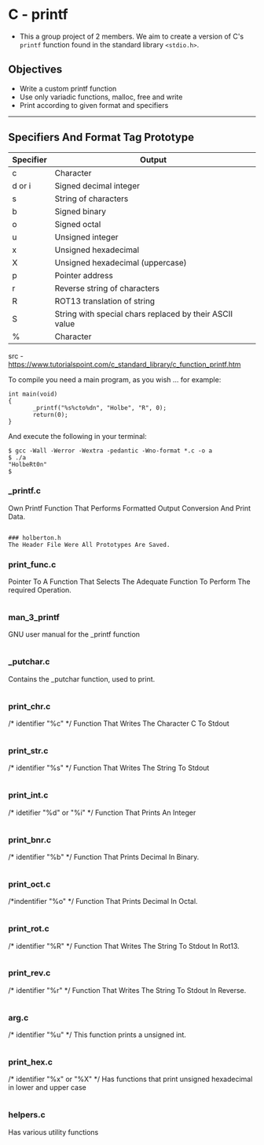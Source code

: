 # C - printf

- This a group project of 2 members. We aim to create a version of C's ```printf``` function found in the standard library ```<stdio.h>```.

## Objectives
- Write a custom printf function
- Use only variadic functions, malloc, free and write
- Print according to given format and specifiers
------------

## Specifiers And Format Tag Prototype
| Specifier | Output |
| ------------- | ------------- |
| c  | Character  |
| d or i | Signed decimal integer |
| s  | String of characters  |
| b  | Signed binary  |
| o  | Signed octal  |
| u  | Unsigned integer  |
| x  | Unsigned hexadecimal  |
| X  | Unsigned hexadecimal (uppercase)  |
| p  | Pointer address  |
| r  | Reverse string of characters |
| R  | ROT13 translation of string |
| S  | String with special chars replaced by their ASCII value  |
| %  | Character  |

src - https://www.tutorialspoint.com/c_standard_library/c_function_printf.htm

To compile you need a main program, as you wish ... for example:
~~~
int main(void)
{
       _printf("%s%cto%dn", "Holbe", "R", 0);
       return(0);
}
~~~
And execute the following in your terminal:
~~~
$ gcc -Wall -Werror -Wextra -pedantic -Wno-format *.c -o a
$ ./a
"HolbeRt0n"
$
~~~


### _printf.c
Own Printf Function That Performs Formatted Output Conversion And Print Data.
~~~

### holberton.h
The Header File Were All Prototypes Are Saved.
~~~
### print_func.c
Pointer To A Function That Selects The Adequate Function To Perform The required Operation.
~~~
~~~

### man_3_printf

GNU user manual for the _printf function
~~~
~~~

### _putchar.c
Contains the _putchar function, used to print.
~~~
~~~

### print_chr.c
/* identifier "%c" */
Function That Writes The Character C To Stdout
~~~
~~~

### print_str.c
/* identifier "%s" */
Function That Writes The String To Stdout
~~~
~~~

### print_int.c
/* idetifier "%d" or "%i" */
Function That Prints An Integer
~~~
~~~

### print_bnr.c
/* identifier "%b" */
Function That Prints Decimal In Binary.
~~~
~~~

### print_oct.c
/*indentifier "%o" */
Function That Prints Decimal In Octal.
~~~
~~~


### print_rot.c
/* identifier "%R" */
Function That Writes The String To Stdout In Rot13.
~~~
~~~

### print_rev.c
/* identifier "%r" */
Function That Writes The String To Stdout In Reverse.
~~~
~~~

### arg.c
/* identifier "%u" */
This function prints a unsigned int.
~~~
~~~

### print_hex.c
/* identifier "%x" or "%X" */
Has functions that print unsigned hexadecimal in lower and upper case
~~~
~~~

### helpers.c
Has various utility functions
~~~
~~~
